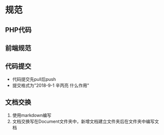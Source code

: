 # 规范

## PHP代码

## 前端规范

## 代码提交

* 代码提交先pull后push
* 提交格式为"2018-9-1 辛丙亮  什么作用"

## 文档交换

1. 使用markdown编写
2. 文档交换写在Document文件夹中，新增文档建立文件夹后在文件夹中编写文档

